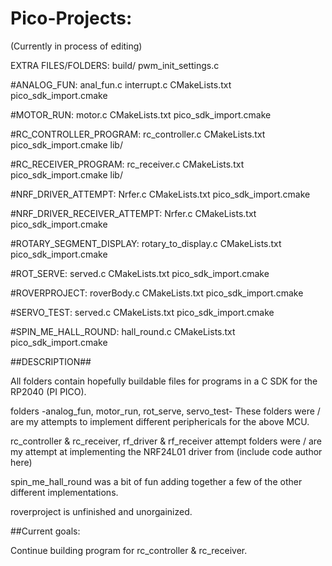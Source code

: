 # Pico-Projects:

(Currently in process of editing)

  EXTRA FILES/FOLDERS:
    build/
    pwm_init_settings.c

  #ANALOG_FUN:
    anal_fun.c
    interrupt.c
    CMakeLists.txt
    pico_sdk_import.cmake

  #MOTOR_RUN:
    motor.c
    CMakeLists.txt
    pico_sdk_import.cmake

  #RC_CONTROLLER_PROGRAM:
    rc_controller.c
    CMakeLists.txt
    pico_sdk_import.cmake
    lib/

  #RC_RECEIVER_PROGRAM:
    rc_receiver.c
    CMakeLists.txt
    pico_sdk_import.cmake
    lib/

  #NRF_DRIVER_ATTEMPT:
    Nrfer.c
    CMakeLists.txt
    pico_sdk_import.cmake

  #NRF_DRIVER_RECEIVER_ATTEMPT:
    Nrfer.c
    CMakeLists.txt
    pico_sdk_import.cmake

  #ROTARY_SEGMENT_DISPLAY:
    rotary_to_display.c
    CMakeLists.txt
    pico_sdk_import.cmake

  #ROT_SERVE:
    served.c
    CMakeLists.txt
    pico_sdk_import.cmake

  #ROVERPROJECT:
    roverBody.c
    CMakeLists.txt
    pico_sdk_import.cmake

  #SERVO_TEST:
    served.c
    CMakeLists.txt
    pico_sdk_import.cmake

  #SPIN_ME_HALL_ROUND:
    hall_round.c
    CMakeLists.txt
    pico_sdk_import.cmake


##DESCRIPTION##

  All folders contain hopefully buildable files for programs in a C SDK for the RP2040 (PI PICO).
  
  folders -analog_fun, motor_run, rot_serve, servo_test-
  These folders were / are my attempts to implement different periphericals for the above MCU.

  rc_controller & rc_receiver, rf_driver & rf_receiver attempt folders were / are my attempt at implementing the NRF24L01 driver from (include code author here)

  spin_me_hall_round was a bit of fun adding together a few of the other different implementations.

  roverproject is unfinished and unorgainized.


##Current goals:

  Continue building program for rc_controller & rc_receiver.
